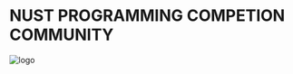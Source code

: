 # NUST PROGRAMMING COMPETION COMMUNITY
![logo](https://github.com/user-attachments/assets/b482a351-a2f1-47ed-9cea-1c9cf259a08a)
